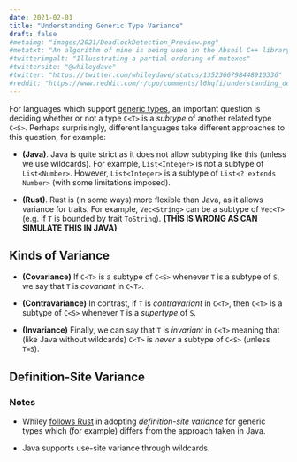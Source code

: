 ```yaml
---
date: 2021-02-01
title: "Understanding Generic Type Variance"
draft: false
#metaimg: "images/2021/DeadlockDetection_Preview.png"
#metatxt: "An algorithm of mine is being used in the Abseil C++ library for dynamic deadlock detection.  So, I thought I would give an overview of how it works."
#twitterimgalt: "Illusstrating a partial ordering of mutexes"
#twittersite: "@whileydave"
#twitter: "https://twitter.com/whileydave/status/1352366798448910336"
#reddit: "https://www.reddit.com/r/cpp/comments/l6hqfi/understanding_deadlock_detection_in_abseil/"
---
```


For languages which support [generic
types](https://en.wikipedia.org/wiki/Parametric_polymorphism), an
important question is deciding whether or not a type `C<T>` is a
_subtype_ of another related type `C<S>`.  Perhaps surprisingly,
different languages take different approaches to this question, for
example:

  * **(Java)**.  Java is quite strict as it does not allow subtyping
like this (unless we use wildcards).  For example, `List<Integer>` is
not a subtype of `List<Number>`.  However, `List<Integer>` is a
subtype of `List<? extends Number>` (with some limitations imposed).

  * **(Rust)**.  Rust is (in some ways) more flexible than Java, as it
      allows variance for traits.  For example, `Vec<String>` can be a
      subtype of `Vec<T>` (e.g. if `T` is bounded by trait
      `ToString`).  **(THIS IS WRONG AS CAN SIMULATE THIS IN JAVA)**

## Kinds of Variance

   * **(Covariance)** If `C<T>` is a subtype of `C<S>` whenever `T` is
a subtype of `S`, we say that `T` is _covariant_ in `C<T>`.

   * **(Contravariance)** In
contrast, if `T` is _contravariant_ in `C<T>`, then `C<T>` is a
subtype of `C<S>` whenever `T` is a _supertype_ of `S`.

   * **(Invariance)** Finally, we can say that `T` is _invariant_ in
`C<T>` meaning that (like Java without wildcards) `C<T>` is _never_ a
subtype of `C<S>` (unless `T=S`).

## Definition-Site Variance


### Notes

- Whiley [follows
Rust](https://rustc-dev-guide.rust-lang.org/variance.html) in adopting
_definition-site variance_ for generic types which (for example)
differs from the approach taken in Java.

- Java supports use-site variance through wildcards.